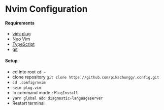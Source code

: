 # Nvim Configuration
#### Requirements
- [vim-plug](https://github.com/junegunn/vim-plug)
- [Neo Vim](https://neovim.io/)
- [TypeScript](https://www.typescriptlang.org/)
- [git](https://git-scm.com/)

#### Setup
- cd into root `cd ~`
- clone repository `git clone https://github.com/pikachungg/.config.git`
- `cd .config/nvim`
- `nvim plug.vim`
- In command mode `:PlugInstall`
- `yarn global add diagnostic-languageserver`
- Restart terminal
